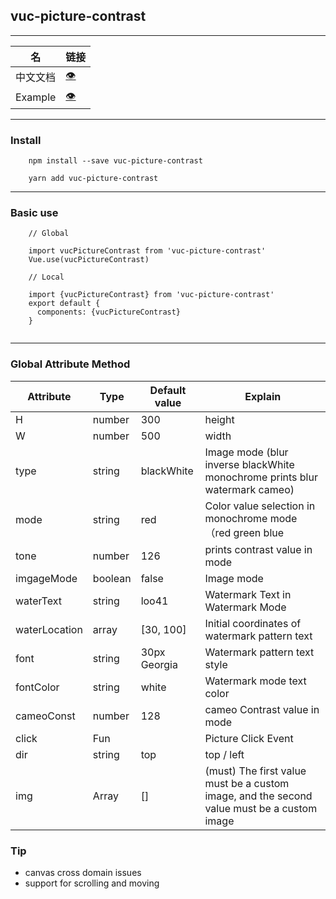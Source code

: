 ## vuc-picture-contrast

---

|   名     |                                链接                                 |
|----------| ------------------------------------------------------------------- |
| 中文文档  | [👁️](https://github.com/loo41/vuc/blob/master/package/vuc-picture-contrast/doc/Chinese.md) |
| Example  | [👁️](https://github.com/loo41/Vuc/tree/master/package/vuc-picture-contrast/example) |


---


### Install

```
    npm install --save vuc-picture-contrast
    
    yarn add vuc-picture-contrast
```

---

### Basic use 

```
    // Global
    
    import vucPictureContrast from 'vuc-picture-contrast'
    Vue.use(vucPictureContrast)
    
    // Local
    
    import {vucPictureContrast} from 'vuc-picture-contrast'
    export default {
      components: {vucPictureContrast}
    }
    
```

---


### Global Attribute Method

|   Attribute   |      Type     |   Default value  |    Explain    |
|----------| ------------- | ---------- | ---------- |
| H        | number        | 300        | height |
| W        | number        | 500        | width |
| type     | string        |  blackWhite      | Image mode  (blur inverse blackWhite monochrome prints blur watermark cameo)   |
| mode     | string        |     red    | Color value selection in monochrome mode （red green blue |
| tone    | number          | 126       | prints contrast value in mode  |
| imgageMode | boolean      | false     | Image mode |
|waterText   | string        | loo41    | Watermark Text in Watermark Mode  |
|waterLocation| array      | [30, 100]  | Initial coordinates of watermark pattern text  |
| font     | string        | 30px Georgia |  Watermark pattern text style  |
| fontColor| string        | white      | Watermark mode text color |
|cameoConst | number    | 128           | cameo Contrast value in mode |
| click   | Fun           |             | Picture Click Event |
| dir     | string       | top          | top / left |
| img     | Array        | []           | (must) The first value must be a custom image, and the second value must be a custom image    |


### Tip

- canvas cross domain issues
- support for scrolling and moving 


